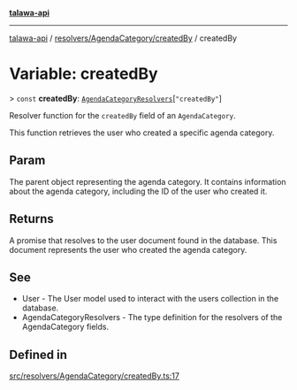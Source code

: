 [**talawa-api**](../../../../README.md)

***

[talawa-api](../../../../modules.md) / [resolvers/AgendaCategory/createdBy](../README.md) / createdBy

# Variable: createdBy

\> `const` **createdBy**: [`AgendaCategoryResolvers`](../../../../types/generatedGraphQLTypes/type-aliases/AgendaCategoryResolvers.md)\[`"createdBy"`\]

Resolver function for the `createdBy` field of an `AgendaCategory`.

This function retrieves the user who created a specific agenda category.

## Param

The parent object representing the agenda category. It contains information about the agenda category, including the ID of the user who created it.

## Returns

A promise that resolves to the user document found in the database. This document represents the user who created the agenda category.

## See

 - User - The User model used to interact with the users collection in the database.
 - AgendaCategoryResolvers - The type definition for the resolvers of the AgendaCategory fields.

## Defined in

[src/resolvers/AgendaCategory/createdBy.ts:17](https://github.com/PalisadoesFoundation/talawa-api/blob/832d310bae30bd8cb45fb1b44f62dd776dccc52f/src/resolvers/AgendaCategory/createdBy.ts#L17)
